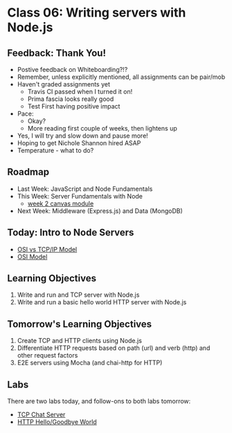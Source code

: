 # Class 06: Writing servers with Node.js

## Feedback: Thank You!

* Postive feedback on Whiteboarding?!?
* Remember, unless explicitly mentioned, all assignments can be pair/mob
* Haven't graded assignments yet
	* Travis CI passed when I turned it on!
	* Prima fascia looks really good
	* Test First having positive impact
* Pace:
	* Okay?
	* More reading first couple of weeks, then lightens up
* Yes, I will try and slow down and pause more!
* Hoping to get Nichole Shannon hired ASAP
* Temperature - what to do?

## Roadmap

* Last Week: JavaScript and Node Fundamentals
* This Week: Server Fundamentals with Node
	* [week 2 canvas module](https://canvas.instructure.com/courses/1022347/modules)
* Next Week: Middleware (Express.js) and Data (MongoDB)

## Today: Intro to Node Servers

* [OSI vs TCP/IP Model](http://www.tcpipguide.com/free/diagrams/tcpiplayers.png)
* [OSI Model](http://blog.buildingautomationmonthly.com/wp-content/uploads/2013/05/OSI-Model.png)

## Learning Objectives

1. Write and run and TCP server with Node.js
2. Write and run a basic hello world HTTP server with Node.js

## Tomorrow's Learning Objectives

1. Create TCP and HTTP clients using Node.js
2. Differentiate HTTP requests based on path (url) and verb (http) and other request factors
3. E2E servers using Mocha (and chai-http for HTTP)

## Labs

There are two labs today, and follow-ons to both labs tomorrow:

* [TCP Chat Server](https://github.com/codefellows-portland-javascript-401d2/tcp-chat-server)
* [HTTP Hello/Goodbye World](https://github.com/codefellows-portland-javascript-401d2/http-hello-goodbye-world)

